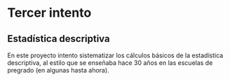 Tercer intento
================

## Estadística descriptiva

En este proyecto intento sistematizar los cálculos básicos de la
estadística descriptiva, al estilo que se enseñaba hace 30 años en las
escuelas de pregrado (en algunas hasta ahora).
